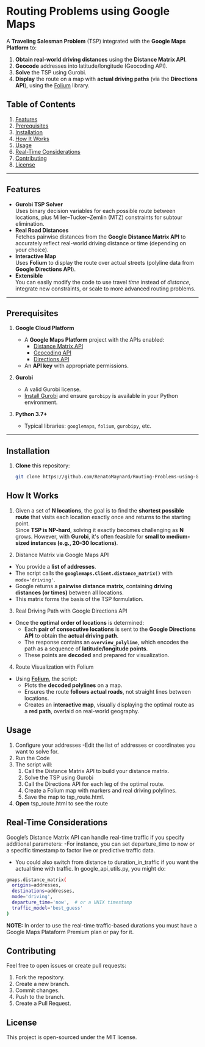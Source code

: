 # Routing Problems using Google Maps

A **Traveling Salesman Problem** (TSP) integrated with the **Google Maps Platform** to:

1. **Obtain real-world driving distances** using the **Distance Matrix API**.
2. **Geocode** addresses into latitude/longitude (Geocoding API).
3. **Solve** the TSP using Gurobi.
4. **Display** the route on a map with **actual driving paths** (via the **Directions API**), using the [Folium](https://github.com/python-visualization/folium) library.

## Table of Contents

1. [Features](#features)
2. [Prerequisites](#prerequisites)
3. [Installation](#installation)
4. [How It Works](#how-it-works)
5. [Usage](#usage)
6. [Real-Time Considerations](#real-time-considerations)
7. [Contributing](#contributing)
8. [License](#license)

---

## Features

- **Gurobi TSP Solver**  
  Uses binary decision variables for each possible route between locations, plus Miller–Tucker–Zemlin (MTZ) constraints for subtour elimination.
- **Real Road Distances**  
  Fetches pairwise distances from the **Google Distance Matrix API** to accurately reflect real-world driving distance or time (depending on your choice).
- **Interactive Map**  
  Uses **Folium** to display the route over actual streets (polyline data from **Google Directions API**).  
- **Extensible**  
  You can easily modify the code to use travel *time* instead of *distance*, integrate new constraints, or scale to more advanced routing problems.

---

## Prerequisites

1. **Google Cloud Platform**  
   - A **Google Maps Platform** project with the APIs enabled:
     - [Distance Matrix API](https://developers.google.com/maps/documentation/distance-matrix)
     - [Geocoding API](https://developers.google.com/maps/documentation/geocoding)
     - [Directions API](https://developers.google.com/maps/documentation/directions)
   - An **API key** with appropriate permissions.
   
2. **Gurobi**  
   - A valid Gurobi license.  
   - [Install Gurobi](https://www.gurobi.com/documentation/) and ensure `gurobipy` is available in your Python environment.
   
3. **Python 3.7+**  
   - Typical libraries: `googlemaps`, `folium`, `gurobipy`, etc.

---

## Installation

1. **Clone** this repository:

   ```bash
   git clone https://github.com/RenatoMaynard/Routing-Problems-using-Google-Maps.git  

## How It Works

1. Given a set of **N locations**, the goal is to find the **shortest possible route** that visits each location exactly once and returns to the starting point.  
Since **TSP is NP-hard**, solving it exactly becomes challenging as **N** grows. However, with **Gurobi**, it's often feasible for **small to medium-sized instances (e.g., 20–30 locations)**.

2. Distance Matrix via Google Maps API
  - You provide a **list of addresses**.
  - The script calls the **`googlemaps.Client.distance_matrix()`** with `mode='driving'`.
  - Google returns a **pairwise distance matrix**, containing **driving distances (or times)** between all locations.
  - This matrix forms the basis of the TSP formulation.
3. Real Driving Path with Google Directions API
  - Once the **optimal order of locations** is determined:
    - Each **pair of consecutive locations** is sent to the **Google Directions API** to obtain the **actual driving path**.
    - The response contains an **`overview_polyline`**, which encodes the path as a sequence of **latitude/longitude points**.
    - These points are **decoded** and prepared for visualization.

4. Route Visualization with Folium
- Using [**Folium**](https://github.com/python-visualization/folium), the script:
    - Plots the **decoded polylines** on a map.
    - Ensures the route **follows actual roads**, not straight lines between locations.
    - Creates an **interactive map**, visually displaying the optimal route as a **red path**, overlaid on real-world geography.
 
## Usage

1. Configure your addresses
   -Edit the list of addresses or coordinates you want to solve for.
2. Run the Code
3. The script will:
   1. Call the Distance Matrix API to build your distance matrix.
   2. Solve the TSP using Gurobi
   3. Call the Directions API for each leg of the optimal route.
   4. Create a Folium map with markers and real driving polylines.
   5. Save the map to tsp_route.html.
4. **Open** tsp_route.html to see the route

## Real-Time Considerations
Google’s Distance Matrix API can handle real-time traffic if you specify additional parameters:
  -For instance, you can set departure_time to now or a specific timestamp to factor live or 
 predictive traffic data.
  - You could also switch from distance to duration_in_traffic if you want the actual time with 
  traffic.
In google_api_utils.py, you might do:
```bash
gmaps.distance_matrix(
  origins=addresses,
  destinations=addresses,
  mode='driving',
  departure_time='now',  # or a UNIX timestamp
  traffic_model='best_guess'
)
```
**NOTE:** In order to use the real-time traffic-based durations you must have a Google Maps Plataform Premium plan or pay for it. 

## Contributing
Feel free to open issues or create pull requests:
  1. Fork the repository.
  2. Create a new branch.
  3. Commit changes.
  4. Push to the branch.
  5. Create a Pull Request.

## License
This project is open-sourced under the MIT license.
